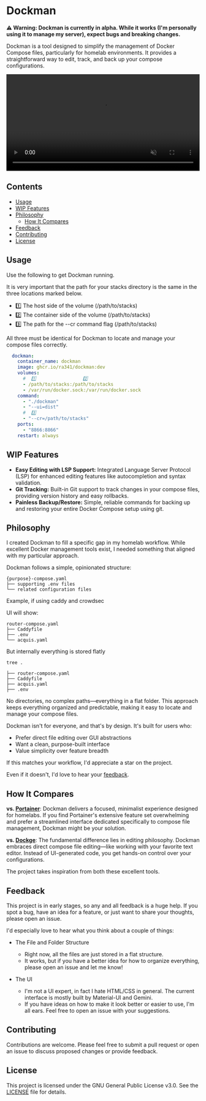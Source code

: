 # Dockman

**⚠️ Warning: Dockman is currently in alpha. While it works (I'm personally using it to manage my server), expect
bugs and breaking changes.**

Dockman is a tool designed to simplify the management of Docker Compose files,
particularly for homelab environments.
It provides a straightforward way to edit, track, and back up your compose configurations.


<video src="https://r2.radn.dev/dockman-demo.mp4" autoplay loop muted playsinline width="100%"></video>

## Contents

- [Usage](#usage)
- [WIP Features](#wip-features)
- [Philosophy](#philosophy)
    - [How It Compares](#how-it-compares)
- [Feedback](#feedback)
- [Contributing](#contributing)
- [License](#license)

## Usage

Use the following to get Dockman running.

It is very important that the path for your stacks directory is the same in the three locations marked below.

* 1️⃣ The host side of the volume (/path/to/stacks)
* 2️⃣ The container side of the volume (/path/to/stacks)
* 3️⃣ The path for the --cr command flag (/path/to/stacks)

All three must be identical for Dockman to locate and manage your compose files correctly.

```yaml
  dockman:
    container_name: dockman
    image: ghcr.io/ra341/dockman:dev
    volumes:
      #  1️⃣                 2️⃣
      - /path/to/stacks:/path/to/stacks
      - /var/run/docker.sock:/var/run/docker.sock
    command:
      - "./dockman"
      - "--ui=dist"
      #  3️⃣
      - "--cr=/path/to/stacks"
    ports:
      - "8866:8866"
    restart: always
```

## WIP Features

* **Easy Editing with LSP Support:** Integrated Language Server Protocol (LSP) for enhanced editing features like
  autocompletion and syntax validation.
* **Git Tracking:** Built-in Git support to track changes in your compose files, providing version history and easy
  rollbacks.
* **Painless Backup/Restore:** Simple, reliable commands for backing up and restoring your entire Docker Compose setup
  using git.

## Philosophy

I created Dockman to fill a specific gap in my homelab workflow.
While excellent Docker management tools exist,
I needed something that aligned with my particular approach.

Dockman follows a simple, opinionated structure:

```
{purpose}-compose.yaml
├── supporting .env files
└── related configuration files
```

Example, if using caddy and crowdsec

UI will show:

```
router-compose.yaml
├── Caddyfile
├── .env
└── acquis.yaml
```

But internally everything is stored flatly

```
tree .

├── router-compose.yaml
├── Caddyfile
├── acquis.yaml
├── .env
```

No directories, no complex paths—everything in a flat folder.
This approach keeps everything organized and predictable,
making it easy to locate and manage your compose files.

Dockman isn't for everyone, and that's by design. It's built for users who:

- Prefer direct file editing over GUI abstractions
- Want a clean, purpose-built interface
- Value simplicity over feature breadth

If this matches your workflow, I'd appreciate a star on the project.

Even if it doesn't, I'd love to hear your [feedback](#feedback).

## How It Compares

**vs. [Portainer](https://github.com/portainer/portainer)**: Dockman delivers a focused, minimalist experience designed
for homelabs. If you find Portainer's extensive feature set overwhelming and prefer a streamlined interface dedicated
specifically to compose file management, Dockman might be your solution.

**vs. [Dockge](https://github.com/louislam/dockge)**: The fundamental difference lies in editing philosophy. Dockman
embraces direct compose file editing—like working with your favorite text editor. Instead of UI-generated code, you get
hands-on control over your configurations.

The project takes inspiration from both these excellent tools.

## Feedback

This project is in early stages, so any and all feedback is a huge help.
If you spot a bug, have an idea for a feature, or just want to share your thoughts, please open an issue.

I'd especially love to hear what you think about a couple of things:

* The File and Folder Structure
    * Right now, all the files are just stored in a flat structure.
    * It works, but if you have a better idea for how to organize everything, please open an issue and let me know!

* The UI
    * I'm not a UI expert, in fact I hate HTML/CSS in general. The current interface is mostly built by Material-UI and
      Gemini.
    * If you have ideas on how to make it look better or easier to use, I'm all ears. Feel free to open an issue with
      your suggestions.

## Contributing

Contributions are welcome. Please feel free to submit a pull request or open an issue to discuss proposed changes or
provide feedback.

## License

This project is licensed under the GNU General Public License v3.0. See the [LICENSE](LICENSE) file for details.
